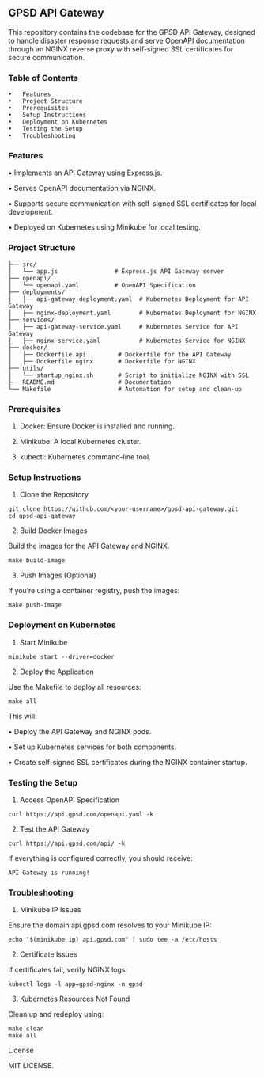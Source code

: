 ## GPSD API Gateway

This repository contains the codebase for the GPSD API Gateway, designed to handle disaster response requests and serve OpenAPI documentation through an NGINX reverse proxy with self-signed SSL certificates for secure communication.

### Table of Contents
	•	Features
	•	Project Structure
	•	Prerequisites
	•	Setup Instructions
	•	Deployment on Kubernetes
	•	Testing the Setup
	•	Troubleshooting

### Features
•	Implements an API Gateway using Express.js.

•	Serves OpenAPI documentation via NGINX.

•	Supports secure communication with self-signed SSL certificates for local development.

•	Deployed on Kubernetes using Minikube for local testing.

### Project Structure
```
├── src/
│   └── app.js                # Express.js API Gateway server
├── openapi/
│   └── openapi.yaml          # OpenAPI Specification
├── deployments/
│   ├── api-gateway-deployment.yaml  # Kubernetes Deployment for API Gateway
│   ├── nginx-deployment.yaml        # Kubernetes Deployment for NGINX
├── services/
│   ├── api-gateway-service.yaml     # Kubernetes Service for API Gateway
│   ├── nginx-service.yaml           # Kubernetes Service for NGINX
├── docker/
│   ├── Dockerfile.api         # Dockerfile for the API Gateway
│   ├── Dockerfile.nginx       # Dockerfile for NGINX
├── utils/
│   └── startup_nginx.sh       # Script to initialize NGINX with SSL
├── README.md                  # Documentation
└── Makefile                   # Automation for setup and clean-up
```

### Prerequisites

1.	Docker: Ensure Docker is installed and running.

2.	Minikube: A local Kubernetes cluster.

3.	kubectl: Kubernetes command-line tool.

### Setup Instructions

1. Clone the Repository
```
git clone https://github.com/<your-username>/gpsd-api-gateway.git
cd gpsd-api-gateway
```

2. Build Docker Images

Build the images for the API Gateway and NGINX.
```
make build-image
```

3. Push Images (Optional)

If you’re using a container registry, push the images:
```
make push-image
```

### Deployment on Kubernetes

1. Start Minikube
```
minikube start --driver=docker
```

2. Deploy the Application

Use the Makefile to deploy all resources:
```
make all
```

This will:

•	Deploy the API Gateway and NGINX pods.

•	Set up Kubernetes services for both components.

•	Create self-signed SSL certificates during the NGINX container startup.

### Testing the Setup

1. Access OpenAPI Specification
```
curl https://api.gpsd.com/openapi.yaml -k
```

2. Test the API Gateway
```
curl https://api.gpsd.com/api/ -k
```

If everything is configured correctly, you should receive:
```
API Gateway is running!
```

### Troubleshooting

1.	Minikube IP Issues
  
Ensure the domain api.gpsd.com resolves to your Minikube IP:
```
echo "$(minikube ip) api.gpsd.com" | sudo tee -a /etc/hosts
```

2.	Certificate Issues

If certificates fail, verify NGINX logs:
```
kubectl logs -l app=gpsd-nginx -n gpsd
```

3.	Kubernetes Resources Not Found

Clean up and redeploy using:
```
make clean
make all
```

License

MIT LICENSE.